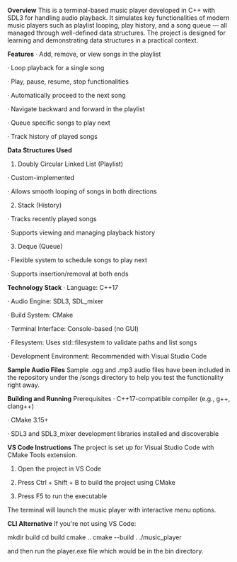 **Overview**
This is a terminal-based music player developed in C++ with SDL3 for handling audio playback. It simulates key functionalities of modern music players such as playlist looping, play history, and a song queue — all managed through well-defined data structures. The project is designed for learning and demonstrating data structures in a practical context.

**Features**
· Add, remove, or view songs in the playlist

· Loop playback for a single song

· Play, pause, resume, stop functionalities

· Automatically proceed to the next song

· Navigate backward and forward in the playlist

· Queue specific songs to play next

· Track history of played songs

**Data Structures Used**
1. Doubly Circular Linked List (Playlist)

· Custom-implemented

· Allows smooth looping of songs in both directions

2. Stack (History)

· Tracks recently played songs

· Supports viewing and managing playback history

3. Deque (Queue)

· Flexible system to schedule songs to play next

· Supports insertion/removal at both ends

**Technology Stack**
· Language: C++17

· Audio Engine: SDL3, SDL_mixer

· Build System: CMake

· Terminal Interface: Console-based (no GUI)

· Filesystem: Uses std::filesystem to validate paths and list songs

· Development Environment: Recommended with Visual Studio Code

**Sample Audio Files**
Sample .ogg and .mp3 audio files have been included in the repository under the /songs directory to help you test the functionality right away.

**Building and Running**
Prerequisites
· C++17-compatible compiler (e.g., g++, clang++)

· CMake 3.15+

· SDL3 and SDL3_mixer development libraries installed and discoverable

**VS Code Instructions**
The project is set up for Visual Studio Code with CMake Tools extension.

1. Open the project in VS Code

2. Press Ctrl + Shift + B to build the project using CMake

3. Press F5 to run the executable

The terminal will launch the music player with interactive menu options.

**CLI Alternative**
If you're not using VS Code:

mkdir build
cd build
cmake ..
cmake --build .
./music_player

and then run the player.exe file which would be in the bin directory.
